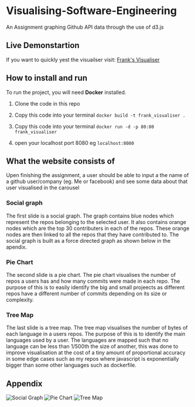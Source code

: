 # Visualising-Software-Engineering
An Assignment graphing Github API data through the use of d3.js

## Live Demonstartion
If you want to quickly yest the visuailser visit:
[Frank's Visualiser](https://franklinumeobi.com/Projects/GithubMetricsVisualised/index.html)

## How to install and run
To run the project, you will need **Docker** installed.
1. Clone the code in this repo

2. Copy this code into your terminal
```docker build -t frank_visualiser .```

3. Copy this code into your terminal
```docker run -d -p 80:80 frank_visualiser```

4. open your localhost port 8080 eg ```localhost:8080```


## What the website consists of
Upen finishing the assignment, a user should be able to input a the name of a github user/company (eg. Me or facebook) and see some data about that user visualised in the carousel

### Social graph
The first slide is a social graph. The graph contains blue nodes which represent the repos belonging to the selected user. It also contains orange nodes which are the top 30 contributers in each of the repos. These orange nodes are then linked to all the repos that they have contributed to. The social graph is built as a force directed graph as shown below in the apendix.

### Pie Chart
The second slide is a pie chart. The pie chart visualises the number of repos a users has and how many commits were made in each repo. The purpose of this is to easily identify the big and small projeects as different repos have a different number of commits depending on its size or complexity.

### Tree Map
The last slide is a tree map. The tree map visualises the number of bytes of each language in a users repos. The purpose of this is to identify the main languages used by a user. The languages are mapped such that no language can be less than 1/500th the size of another, this was done to improve visualisation at the cost of a tiny amount of proportional accuracy in some edge cases such as my repos where javascript is exponentially bigger than some other languages such as dockerfile.


## Appendix

![Social Graph](/assets/social%20graph2.png?raw=true "Contributers of the User MunGells repos")
![Pie Chart](/assets/social%pie.PNG?raw=true "Commits in the repos of the User Branflake6 repos")
![Tree Map](/assets/social%treemap.PNG?raw=true "Languages used by the User Branflake6")
